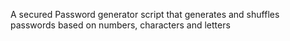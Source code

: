 A secured Password generator script that generates and shuffles passwords based on numbers, characters and letters